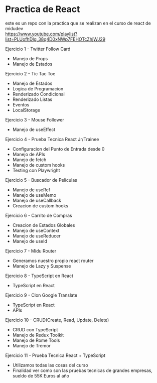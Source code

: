 ﻿# Practica de React

 este es un repo con la practica que se realizan en el curso de react de midudev  
 https://www.youtube.com/playlist?list=PLUofhDIg_38q4D0xNWp7FEHOTcZhjWJ29

 Ejercicio 1 - Twitter Follow Card  
   
 - Manejo de Props  
 - Manejo de Estados

 Ejercicio 2 - Tic Tac Toe

 - Manejo de Estados  
 - Logica de Programacion  
 - Renderizado Condicional  
 - Renderizado Listas  
 - Eventos  
 - LocalStorage  
 
 Ejercicio 3 - Mouse Follower  

 - Manejo de useEffect

  Ejercicio 4 - Prueba Tecnica React Jr/Trainee  

  - Configuracion del Punto de Entrada desde 0  
  - Manejo de APIs
  - Manejo de fetch
  - Manejo de custom hooks
  - Testing con Playwright

 Ejercicio 5 - Buscador de Peliculas

  - Manejo de useRef
  - Manejo de useMemo
  - Manejo de useCallback
  - Creacion de custom hooks

Ejercicio 6 - Carrito de Compras

  - Creacion de Estados Globales
  - Manejo de useContext
  - Manejo de useReducer
  - Manejo de useId

Ejercicio 7 - Midu Router

  - Generamos nuestro propio react router
  - Manejo de Lazy y Suspense

Ejercicio 8 - TypeScript en React

  - TypeScript en React

Ejercicio 9 - Clon Google Translate

  - TypeScript en React
  - APIs

Ejercicio 10 - CRUD(Create, Read, Update, Delete)

  - CRUD con TypeScript
  - Manejo de Redux Toolkit
  - Manejo de Rome Tools
  - Manejo de Tremor

Ejercicio 11 - Prueba Tecnica React + TypeScript

  - Utilizamos todas las cosas del curso
  - Finalidad ver como son las pruebas tecnicas de grandes empresas, sueldo de 55K Euros al año
